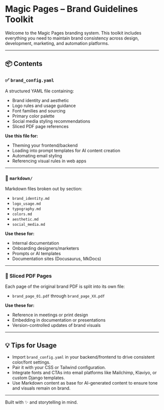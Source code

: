 # Magic Pages – Brand Guidelines Toolkit

Welcome to the Magic Pages branding system. This toolkit includes everything you need to maintain brand consistency across design, development, marketing, and automation platforms.

---

## 📦 Contents

### ✅ `brand_config.yaml`
A structured YAML file containing:
- Brand identity and aesthetic
- Logo rules and usage guidance
- Font families and sourcing
- Primary color palette
- Social media styling recommendations
- Sliced PDF page references

**Use this file for:**
- Theming your frontend/backend
- Loading into prompt templates for AI content creation
- Automating email styling
- Referencing visual rules in web apps

---

### 📁 `markdown/`
Markdown files broken out by section:
- `brand_identity.md`
- `logo_usage.md`
- `typography.md`
- `colors.md`
- `aesthetic.md`
- `social_media.md`

**Use these for:**
- Internal documentation
- Onboarding designers/marketers
- Prompts or AI templates
- Documentation sites (Docusaurus, MkDocs)

---

### 📄 Sliced PDF Pages
Each page of the original brand PDF is split into its own file:
- `brand_page_01.pdf` through `brand_page_XX.pdf`

**Use these for:**
- Reference in meetings or print design
- Embedding in documentation or presentations
- Version-controlled updates of brand visuals

---

## 💡 Tips for Usage

- Import `brand_config.yaml` in your backend/frontend to drive consistent color/font settings.
- Pair it with your CSS or Tailwind configuration.
- Integrate fonts and CTAs into email platforms like Mailchimp, Klaviyo, or custom Django templates.
- Use Markdown content as base for AI-generated content to ensure tone and visuals remain on brand.

---

Built with ✨ and storytelling in mind.
